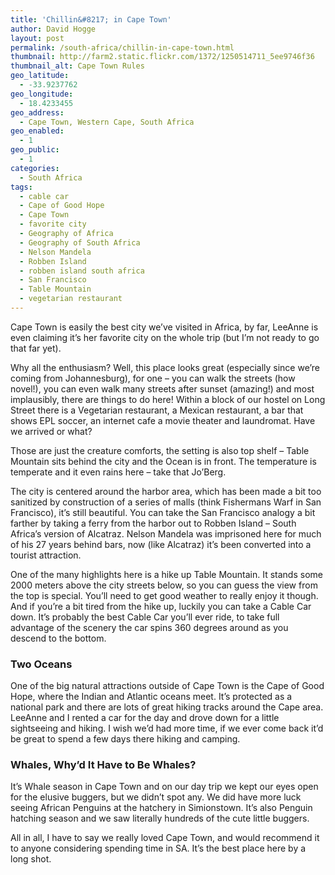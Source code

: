 ```yaml
---
title: 'Chillin&#8217; in Cape Town'
author: David Hogge
layout: post
permalink: /south-africa/chillin-in-cape-town.html
thumbnail: http://farm2.static.flickr.com/1372/1250514711_5ee9746f36
thumbnail_alt: Cape Town Rules
geo_latitude:
  - -33.9237762
geo_longitude:
  - 18.4233455
geo_address:
  - Cape Town, Western Cape, South Africa
geo_enabled:
  - 1
geo_public:
  - 1
categories:
  - South Africa
tags:
  - cable car
  - Cape of Good Hope
  - Cape Town
  - favorite city
  - Geography of Africa
  - Geography of South Africa
  - Nelson Mandela
  - Robben Island
  - robben island south africa
  - San Francisco
  - Table Mountain
  - vegetarian restaurant
---
```

Cape Town is easily the best city we&#8217;ve visited in Africa, by far, LeeAnne is even claiming it&#8217;s her favorite city on the whole trip (but I&#8217;m not ready to go that far yet).

Why all the enthusiasm? Well, this place looks great (especially since we&#8217;re coming from Johannesburg), for one &#8211; you can walk the streets (how novel!), you can even walk many streets after sunset (amazing!) and most implausibly, there are things to do here! Within a block of our hostel on Long Street there is a Vegetarian restaurant, a Mexican restaurant, a bar that shows EPL soccer, an internet cafe a movie theater and laundromat. Have we arrived or what?

Those are just the creature comforts, the setting is also top shelf &#8211; Table Mountain sits behind the city and the Ocean is in front. The temperature is temperate and it even rains here &#8211; take that Jo&#8217;Berg. 

The city is centered around the harbor area, which has been made a bit too sanitized by construction of a series of malls (think Fishermans Warf in San Francisco), it&#8217;s still beautiful. You can take the San Francisco analogy a bit farther by taking a ferry from the harbor out to Robben Island &#8211; South Africa&#8217;s version of Alcatraz. Nelson Mandela was imprisoned here for much of his 27 years behind bars, now (like Alcatraz) it&#8217;s been converted into a tourist attraction.

One of the many highlights here is a hike up Table Mountain. It stands some 2000 meters above the city streets below, so you can guess the view from the top is special. You&#8217;ll need to get good weather to really enjoy it though. And if you&#8217;re a bit tired from the hike up, luckily you can take a Cable Car down. It&#8217;s probably the best Cable Car you&#8217;ll ever ride, to take full advantage of the scenery the car spins 360 degrees around as you descend to the bottom.

### Two Oceans

One of the big natural attractions outside of Cape Town is the Cape of Good Hope, where the Indian and Atlantic oceans meet. It&#8217;s protected as a national park and there are lots of great hiking tracks around the Cape area. LeeAnne and I rented a car for the day and drove down for a little sightseeing and hiking. I wish we&#8217;d had more time, if we ever come back it&#8217;d be great to spend a few days there hiking and camping.

### Whales, Why&#8217;d It Have to Be Whales?

It&#8217;s Whale season in Cape Town and on our day trip we kept our eyes open for the elusive buggers, but we didn&#8217;t spot any. We did have more luck seeing African Penguins at the hatchery in Simionstown. It&#8217;s also Penguin hatching season and we saw literally hundreds of the cute little buggers. 

All in all, I have to say we really loved Cape Town, and would recommend it to anyone considering spending time in SA. It&#8217;s the best place here by a long shot.